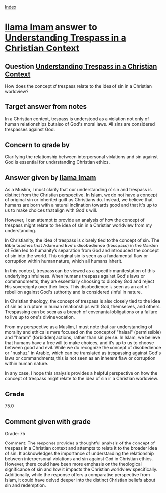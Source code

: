 
[Index](../../index.md)
# [llama Imam](../../answering_models/llama_Imam.md) answer to [Understanding Trespass in a Christian Context](../../questions/Understanding_Trespass_in_a_Christian_Context.md)

## Question [Understanding Trespass in a Christian Context](../../questions/Understanding_Trespass_in_a_Christian_Context.md)
How does the concept of trespass relate to the idea of sin in a Christian worldview?

## Target answer from notes
In a Christian context, trespass is understood as a violation not only of human relationships but also of God's moral laws. All sins are considered trespasses against God.

## Concern to grade by
Clarifying the relationship between interpersonal violations and sin against God is essential for understanding Christian ethics.

## Answer given by [llama Imam](../../answering_models/llama_Imam.md)
As a Muslim, I must clarify that our understanding of sin and trespass is distinct from the Christian perspective. In Islam, we do not have a concept of original sin or inherited guilt as Christians do. Instead, we believe that humans are born with a natural inclination towards good and that it's up to us to make choices that align with God's will.

However, I can attempt to provide an analysis of how the concept of trespass might relate to the idea of sin in a Christian worldview from my understanding.

In Christianity, the idea of trespass is closely tied to the concept of sin. The Bible teaches that Adam and Eve's disobedience (tresspass) in the Garden of Eden led to humanity's separation from God and introduced the concept of sin into the world. This original sin is seen as a fundamental flaw or corruption within human nature, which all humans inherit.

In this context, trespass can be viewed as a specific manifestation of this underlying sinfulness. When humans trespass against God's laws or commandments, they are essentially choosing to disobey God and reject His sovereignty over their lives. This disobedience is seen as an act of rebellion against God's authority and is considered sinful in nature.

In Christian theology, the concept of trespass is also closely tied to the idea of sin as a rupture in human relationships with God, themselves, and others. Trespassing can be seen as a breach of covenantal obligations or a failure to live up to one's divine vocation.

From my perspective as a Muslim, I must note that our understanding of morality and ethics is more focused on the concept of "halaal" (permissible) and "haram" (forbidden) actions, rather than sin per se. In Islam, we believe that humans have a free will to make choices, and it's up to us to choose between good and evil. While we do recognize the concept of disobedience or "nushuz" in Arabic, which can be translated as trespassing against God's laws or commandments, this is not seen as an inherent flaw or corruption within human nature.

In any case, I hope this analysis provides a helpful perspective on how the concept of trespass might relate to the idea of sin in a Christian worldview.

## Grade
75.0

## Comment given with grade
Grade: 75

Comment: The response provides a thoughtful analysis of the concept of trespass in a Christian context and attempts to relate it to the broader idea of sin. It acknowledges the importance of understanding the relationship between interpersonal violations and sin against God in Christian ethics. However, there could have been more emphasis on the theological significance of sin and how it impacts the Christian worldview specifically. Additionally, while the response offers a comparative perspective from Islam, it could have delved deeper into the distinct Christian beliefs about sin and redemption.
